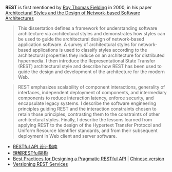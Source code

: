 **REST** is first mentioned by [Roy Thomas Fielding](http://en.wikipedia.org/wiki/Roy_Fielding) in 2000, in his paper [Architectural Styles and the Design of Network-based Software Architectures](http://www.ics.uci.edu/~fielding/pubs/dissertation/top.htm)  
> This dissertation defines a framework for understanding software architecture via architectural styles and demonstrates how styles can be used to guide the architectural design of network-based application software. A survey of architectural styles for network-based applications is used to classify styles according to the architectural properties they induce on an architecture for distributed hypermedia. I then introduce the Representational State Transfer (REST) architectural style and describe how REST has been used to guide the design and development of the architecture for the modern Web.

> REST emphasizes scalability of component interactions, generality of interfaces, independent deployment of components, and intermediary components to reduce interaction latency, enforce security, and encapsulate legacy systems. I describe the software engineering principles guiding REST and the interaction constraints chosen to retain those principles, contrasting them to the constraints of other architectural styles. Finally, I describe the lessons learned from applying REST to the design of the Hypertext Transfer Protocol and Uniform Resource Identifier standards, and from their subsequent deployment in Web client and server software.

- [RESTful API 设计指南](http://www.ruanyifeng.com/blog/2014/05/restful_api.html)
- [理解RESTful架构](http://www.ruanyifeng.com/blog/2011/09/restful.html)
- [Best Practices for Designing a Pragmatic RESTful API](http://www.vinaysahni.com/best-practices-for-a-pragmatic-restful-api) | [Chinese version](http://blog.jobbole.com/41233/)
- [Versioning REST Services](http://www.informit.com/articles/article.aspx?p=1566460)
